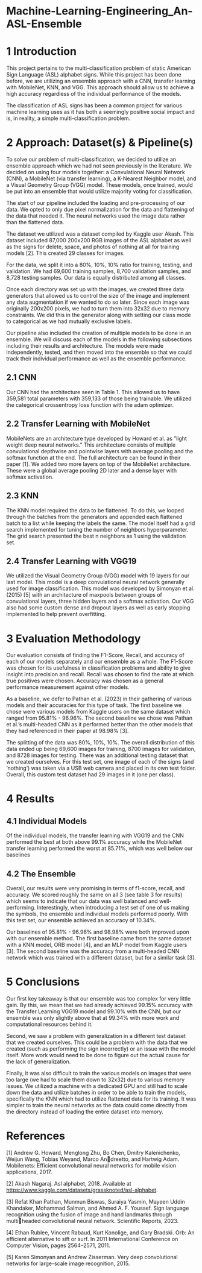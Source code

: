 # Machine-Learning-Engineering_An-ASL-Ensemble

# 1 Introduction

This project pertains to the multi-classification problem of static American Sign Language (ASL) alphabet signs.
While this project has been done before, we are utilizing an ensemble approach with a CNN, transfer learning with
MobileNet, KNN, and VGG. This approach should allow us to achieve a high accuracy regardless of the individual
performance of the models.

The classification of ASL signs has been a common project for various machine learning uses as it has both a
seemingly positive social impact and is, in reality, a simple multi-classification problem.


# 2 Approach: Dataset(s) & Pipeline(s)

To solve our problem of multi-classification, we decided to utilize an ensemble approach which we had not seen
previously in the literature. We decided on using four models together: a Convulational Neural Network (CNN),
a MobileNet (via transfer learning), a K-Nearest Neighbor model, and a Visual Geometry Group (VGG) model.
These models, once trained, would be put into an ensemble that would utilize majority voting for classification.

The start of our pipeline included the loading and pre-processing of our data. We opted to only due pixel
normalization for the data and flattening of the data that needed it. The neural networks used the image data
rather than the flattened data.

The dataset we utilized was a dataset compiled by Kaggle user Akash. This dataset included 87,000 200x200
RGB images of the ASL alphabet as well as the signs for delete, space, and photos of nothing at all for training
models [2]. This created 29 classes for images.

For the data, we split it into a 80%, 10%, 10% ratio for training, testing, and validation. We had 69,600 training
samples, 8,700 validation samples, and 8,728 testing samples. Our data is equally distributed among all classes.

Once each directory was set up with the images, we created three data generators that allowed us to control
the size of the image and implement any data augmentation if we wanted to do so later. Since each image was
originally 200x200 pixels, we had to turn them into 32x32 due to memory constraints. We did this in the generator
along with setting our class mode to categorical as we had mutually exclusive labels.

Our pipeline also included the creation of multiple models to be done in an ensemble. We will discuss each of the
models in the following subsections including their results and architecture. The models were made independently,
tested, and then moved into the ensemble so that we could track their individual performance as well as the
ensemble performance.

## 2.1 CNN
Our CNN had the architecture seen in Table 1. This allowed us to have 359,581 total parameters with 359,133 of
those being trainable. We utilized the categorical crossentropy loss function with the adam optimizer.

## 2.2 Transfer Learning with MobileNet
MobileNets are an architecture type developed by Howard et al. as ”light weight deep neural networks.” This
architecture consists of multiple convulational depthwise and pointwise layers with average pooling and the softmax
function at the end. The full architecture can be found in their paper [1]. We added two more layers on top of the
MobileNet architecture. These were a global average pooling 2D later and a dense layer with softmax activation.

## 2.3 KNN
The KNN model required the data to be flattened. To do this, we looped through the batches from the generators
and appended each flattened batch to a list while keeping the labels the same. The model itself had a grid search
implemented for tuning the number of neighbors hyperparameter. The grid search presented the best n neighbors
as 1 using the validation set.

## 2.4 Transfer Learning with VGG19
We utilized the Visual Geometry Group (VGG) model with 19 layers for our last model. This model is a deep
convulational neural network generally used for image classification. This model was developed by Simonyan et
al. (2015) [5] with an architecture of maxpools between groups of convulational layers, three hidden layers and a
softmax activation. Our VGG also had some custom dense and dropout layers as well as early stopping implemented
to help prevent overfitting.


# 3 Evaluation Methodology

Our evaluation consists of finding the F1-Score, Recall, and accuracy of each of our models separately and our
ensemble as a whole. The F1-Score was chosen for its usefulness in classification problems and ability to give
insight into precision and recall. Recall was chosen to find the rate at which true positives were chosen. Accuracy
was chosen as a general performance measurement against other models.

As a baseline, we defer to Pathan et al. (2023) in their gathering of various models and their accuracies for this
type of task. The first baseline we chose were various models from Kaggle users on the same dataset which ranged
from 95.81% - 96.96%. The second baseline we chose was Pathan et al.’s multi-headed CNN as it performed better
than the other models that they had referenced in their paper at 98.98% [3].

The splitting of the data was 80%, 10%, 10%. The overall distribution of this data ended up being 69,600 images
for training, 8700 images for validation, and 8728 images for testing. There was an additional testing dataset that
we created ourselves. For this test set, one image of each of the signs (and ’nothing’) was taken via a USB web
camera and placed in its own test folder. Overall, this custom test dataset had 29 images in it (one per class).


# 4 Results

## 4.1 Individual Models
Of the individual models, the transfer learning with VGG19 and the CNN performed the best at both above 99.1%
accuracy while the MobileNet transfer learning performed the worst at 85.71%, which was well below our baselines

## 4.2 The Ensemble
Overall, our results were very promising in terms of f1-score, recall, and accuracy. We scored roughly the same
on all 3 (see table 3 for results) which seems to indicate that our data was well balanced and well-performing.
Interestingly, when introducing a test set of one of us making the symbols, the ensemble and individual models
performed poorly. With this test set, our ensemble achieved an accuracy of 10.34%.

Our baselines of 95.81% - 96.96% and 98.98% were both improved upon with our ensemble method. The first
baseline came from the same dataset with a KNN model, ORB model [4], and an MLP model from Kaggle users
[3]. The second baseline was the accuracy from a multi-headed CNN network which was trained with a different
dataset, but for a similar task [3].


# 5 Conclusions

Our first key takeaway is that our ensemble was too complex for very little gain. By this, we mean that we had
already achieved 99.15% accuracy with the Transfer Learning VGG19 model and 99.10% with the CNN, but our
ensemble was only slightly above that at 99.34% with more work and computational resources behind it.

Second, we saw a problem with generalization in a different test dataset that we created ourselves. This could
be a problem with the data that we created (such as performing the sign incorrectly) or an issue with the model
itself. More work would need to be done to figure out the actual cause for the lack of generalization.

Finally, it was also difficult to train the various models on images that were too large (we had to scale them
down to 32x32) due to various memory issues. We utilized a machine with a dedicated GPU and still had to scale
down the data and utilize batches in order to be able to train the models, specifically the KNN which had to utilize
flattened data for its training. It was simpler to train the neural networks as the data could come directly from the
directory instead of loading the entire dataset into memory.


# References

[1] Andrew G. Howard, Menglong Zhu, Bo Chen, Dmitry Kalenichenko, Weijun Wang, Tobias Weyand, Marco Andreetto, and Hartwig Adam. Mobilenets: Efficient convolutional neural networks for mobile vision applications,
2017.

[2] Akash Nagaraj. Asl alphabet, 2018. Available at https://www.kaggle.com/datasets/grassknoted/asl-alphabet.

[3] Refat Khan Pathan, Munmun Biswas, Suraiya Yasmin, Mayeen Uddin Khandaker, Mohammad Salman, and
Ahmed A. F. Youssef. Sign language recognition using the fusion of image and hand landmarks through multiheaded convolutional neural network. Scientific Reports, 2023.

[4] Ethan Rublee, Vincent Rabaud, Kurt Konolige, and Gary Bradski. Orb: An efficient alternative to sift or surf.
In 2011 International Conference on Computer Vision, pages 2564–2571, 2011.

[5] Karen Simonyan and Andrew Zisserman. Very deep convolutional networks for large-scale image recognition,
2015.

